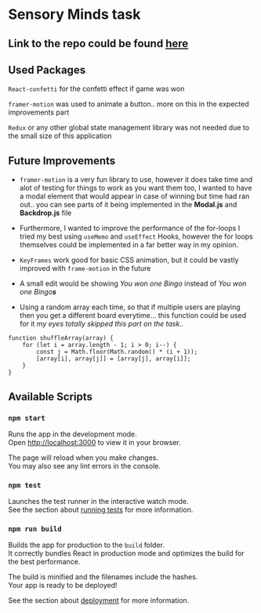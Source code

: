 # Sensory Minds task

## Link to the repo could be found [here](https://sparkly-pixie-c5720f.netlify.app/)


## Used Packages
`React-confetti` for the confetti effect if game was won

`framer-motion` was used to animate a button.. more on this in the expected improvements part

`Redux` or any other global state management library was not needed due to the small size of this application

## Future Improvements

* `framer-motion` is a very fun library to use, however it does take time and alot of testing for things to work as you want them too, I wanted to have a modal element that would appear in case of winning but time had ran out.. you can see parts of it being implemented in the **Modal.js** and **Backdrop.js** file

* Furthermore, I wanted to improve the performance of the for-loops I tried my best using `useMemo` and `useEffect` Hooks, however the for loops themselves could be implemented in a far better way in my opinion.

* `KeyFrames` work good for basic CSS animation, but it could be vastly improved with `frame-motion` in the future

* A small edit would be showing *You won one Bingo* instead of *You won one Bingo**s***

* Using a random array each time, so that if multiple users are playing then you get a different board everytime... this function could be used for it *my eyes totally skipped this part on the task..*

```
function shuffleArray(array) {
    for (let i = array.length - 1; i > 0; i--) {
        const j = Math.floor(Math.random() * (i + 1));
        [array[i], array[j]] = [array[j], array[i]];
    }
}
```


## Available Scripts

### `npm start`

Runs the app in the development mode.\
Open [http://localhost:3000](http://localhost:3000) to view it in your browser.

The page will reload when you make changes.\
You may also see any lint errors in the console.

### `npm test`

Launches the test runner in the interactive watch mode.\
See the section about [running tests](https://facebook.github.io/create-react-app/docs/running-tests) for more information.

### `npm run build`

Builds the app for production to the `build` folder.\
It correctly bundles React in production mode and optimizes the build for the best performance.

The build is minified and the filenames include the hashes.\
Your app is ready to be deployed!

See the section about [deployment](https://facebook.github.io/create-react-app/docs/deployment) for more information.
